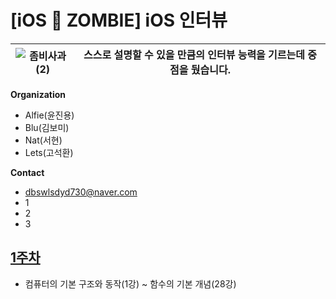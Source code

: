 # [iOS 🧟 ZOMBIE] iOS 인터뷰

 ![좀비사과 (2)](https://github.com/iOS-ZOMBIE/INTERVIEW/assets/102133961/a46dbd9e-ac9d-4050-92e1-bec07a7514a4) | 스스로 설명할 수 있을 만큼의 인터뷰 능력을 기르는데 중점을 뒀습니다. | 
----- | ----- 


**Organization**
- Alfie(윤진용)
- Blu(김보미)
- Nat(서현)
- Lets(고석환)

**Contact**

- dbswlsdyd730@naver.com
- 1
- 2
- 3



## [1주차](https://github.com/iOS-ZOMBIE/INTERVIEW/blob/main/FirstWeek.md)
- 컴퓨터의 기본 구조와 동작(1강) ~ 함수의 기본 개념(28강)
